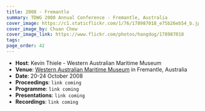 ```yaml
---
title: 2008 - Fremantle
summary: TDWG 2008 Annual Conference - Fremantle, Australia
cover_image: https://c1.staticflickr.com/1/76/178987018_e75b26eb54_b.jpg
cover_image_by: Chuan Chew
cover_image_link: https://www.flickr.com/photos/hangdog/178987018
tags: 
page_order: 42
---
```


* **Host**: Kevin Thiele - Western Australian Maritime Museum
* **Venue**: [Western Australian Maritime Museum](http://museum.wa.gov.au/museums/maritime) in Fremantle, Australia
* **Date**: 20-24 October 2008
* **Proceedings**: `link coming`
* **Programme**: `link coming`
* **Presentations**: `link coming`
* **Recordings**: `link coming`
